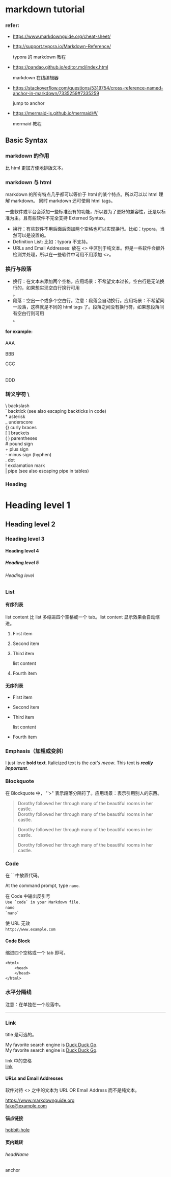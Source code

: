 # markdown tutorial

### refer:

- <https://www.markdownguide.org/cheat-sheet/>
- <http://support.typora.io/Markdown-Reference/>

	typora 的 markdown 教程

- <https://pandao.github.io/editor.md/index.html>

	markdown 在线编辑器
	
- <https://stackoverflow.com/questions/5319754/cross-reference-named-anchor-in-markdown/7335259#7335259>

	jump to anchor
	
- <https://mermaid-js.github.io/mermaid/#/>

	mermaid 教程

## Basic Syntax

### markdown 的作用

比 html 更加方便地排版文本。

### markdown 与 html

markdown 的所有特点几乎都可以等价于 html 的某个特点。所以可以以 html 理解 markdown。 同时 markdown 还可使用 html tags。

一些软件或平台会添加一些标准没有的功能，所以要为了更好的兼容性，还是以标准为主。且有些软件不完全支持 Externed Syntax。

- 换行：有些软件不用后面后面加两个空格也可以实现换行。比如：typora，当然可以是设置的。
- Definition List: 比如：typora 不支持。
- URLs and Email Addresses: 放在 \<\> 中区别于纯文本。但是一些软件会额外检测并处理，所以在一些软件中可用不用添加 \<\>。

### 换行与段落

- 换行：在文本未添加两个空格。应用场景：不希望文本过长。空白行是无法换行的，如果想实现空白行换行可用 <br />。
- 段落：空出一个或多个空白行。注意：段落会自动换行。应用场景：不希望同一段落，这样就是不同的 html tags 了。段落之间没有换行符，如果想段落间有空白行则可用 <br />。

#### for example: 

AAA  
<br />
BBB

CCC  
<br /><br />
DDD

### 转义字符 \\

\\	backslash  
\`	backtick (see also escaping backticks in code)  
\*	asterisk  
\_	underscore  
\{\}	curly braces  
\[ \]	brackets  
\( \)	parentheses   
\#	pound sign  
\+	plus sign  
\-	minus sign (hyphen)  
\.	dot   
\!	exclamation mark  
\|	pipe (see also escaping pipe in tables)

### Heading

# Heading level 1

## Heading level 2

### Heading level 3

#### Heading level 4

##### Heading level 5

###### Heading level

### List

#### 有序列表

list content 比 list 多缩进四个空格或一个 tab。list content 显示效果会自动缩进。

1. First item

1. Second item

1. Third item

    list content

1. Fourth item

#### 无序列表

- First item
- Second item
- Third item
  
    list content
    
- Fourth item

### Emphasis（加粗或变斜）

I just love **bold text**.
Italicized text is the *cat's meow*.
This text is ***really important***.

### Blockquote

在 Blockquote 中， ''>" 表示段落分隔符了。应用场景：表示引用别人的东西。

> Dorothy followed her through many of the beautiful rooms in her castle.  
> Dorothy followed her through many of the beautiful rooms in her castle.

> Dorothy followed her through many of the beautiful rooms in her castle.
> 
>
> Dorothy followed her through many of the beautiful rooms in her castle.

### Code

在 \`\` 中放置代码。

At the command prompt, type `nano`.  

在 Code 中输出反引号  
``Use `code` in your Markdown file.``  
```nano```  
`` `nano` ``

使 URL 无效  
`http://www.example.com`

#### Code Block

缩进四个空格或一个 tab 即可。

    <html>
        <head>
        </head>
    </html>

### 水平分隔线

注意：在单独在一个段落中。

---

### Link

title 是可选的。

My favorite search engine is [Duck Duck Go](https://duckduckgo.com).  
My favorite search engine is [Duck Duck Go](https://duckduckgo.com "title").

link 中的空格  
[link](https://www.example.com/my%20great%20page)  

#### URLs and Email Addresses

软件对待 \<\> 之中的文本为 URL OR Email Address 而不是纯文本。

<https://www.markdownguide.org>  
<fake@example.com>

#### 锚点链接

[hobbit-hole][1]  

[1]: https://en.wikipedia.org/wiki/Hobbit#Lifestyle
[1]: https://en.wikipedia.org/wiki/Hobbit#Lifestyle "Hobbit lifestyles"
[1]: https://en.wikipedia.org/wiki/Hobbit#Lifestyle "Hobbit lifestyles"
[1]: https://en.wikipedia.org/wiki/Hobbit#Lifestyle "Hobbit lifestyles"
[1]: <https://en.wikipedia.org/wiki/Hobbit#Lifestyle> "Hobbit lifestyles"
[1]: <https://en.wikipedia.org/wiki/Hobbit#Lifestyle> "Hobbit lifestyles"
[1]: <https://en.wikipedia.org/wiki/Hobbit#Lifestyle> "Hobbit lifestyles"


#### 页内跳转

###### headName

<a name="anchorName">anchor</a>  

<br /><br /><br /><br /><br />
<br /><br /><br /><br /><br />
<br /><br /><br /><br /><br />
<br /><br /><br /><br /><br />
<br /><br /><br /><br /><br />
<br /><br /><br /><br /><br />
<br /><br /><br /><br /><br />
<br /><br /><br /><br /><br />

[jump to head](#headName)

[jump to anchor](#anchorName)

### 插入图片

title 是可选的。

![alt text](./tux.png "title")

![](https://img.shields.io/github/stars/pandao/editor.md.svg)

## Extended Syntax

### 表格

| Syntax | Description |
| ----------- | ----------- |
| Header | Title |
| Paragraph | Text |

表格宽度可调，但是 typora 显示结果没有达到预期效果。  
| Syntax    | Description |
| ---- | -------------------------- |
| Header    | Title       |
| Paragraph | Text        |

| Syntax      | Description | Test Text     |
| :---        |    :----:   |          ---: |
| Header      | Title       | Here's this   |
| Paragraph   | Text        | And more      |

| Function name | Description                    |
| ------------- | ------------------------------ |
| `help()`      | Display the help window.       |
| `destroy()`   | **Destroy your computer!**     |

### Fenced Code Blocks

如果使用缩进四个空格或一个 tab 的方式不方便则可使用此方法。

```
{
  "firstName": "John",
  "lastName": "Smith",
  "age": 25
}
```

#### Syntax Highlighting

支持多种语言。

```json
{
  "firstName": "John",
  "lastName": "Smith",
  "age": 25
}
```

### 脚注

Here's a simple footnote,[^1] and here's a longer one.[^bignote]

[^1]: This is the first footnote. 
[^bignote]: Here's one with multiple paragraphs and code.
    Indent paragraphs to include them in the footnote.
    `{ my code }`
    Add as many paragraphs as you like.

### 标题 ID

可为标题添加 ID。可用于 CSS 渲染。

### My Great Heading {#custom-id}

### Definition Lists

First Term
: This is the definition of the first term.

Second Term
: This is one definition of the second term.
: This is another definition of the second term.


### Strikethrough

~~The world is flat.~~ We now know that the world is round.

### Task Lists

- [x] Write the press release
- [ ] Update the website
- [ ] Contact the media

### Emoji

Gone camping! :tent: Be back soon.  
That is so funny! :joy:

## 多个 Elments 结合使用

### List 的结合

#### 有序列表的嵌套

1. First item
1. Second item
1. Third item
    1. Indented item
    	1. Indented item
    	1. Indented item
    1. Indented item
1. Fourth item

#### 无序列表嵌套

- First item
- Second item
- Third item
    - Indented item
        - Indented item
            - Indented item
    - Indented item
- Fourth item

#### 有序列表与无序列表的嵌套

1. First item
1. Second item
1. Third item
    - Indented item
    - Indented item
1. Fourth item

#### list 下的添加 Elements，Blockquotes，Code Blocks，Images

注意：Code Blocks 要多缩进四个空格或两个 tab 才能成为列表的内容。

- This is the first list item.
    - Indented item
		
    	list content
    	
		>list content

    		code block as list content
    	
    	![Tux, the Linux mascot](./tux.png)
    
- Here's the second list item.
- And here's the third list item.

not list content


### Blockquote 的结合

> Dorothy followed her through many of the beautiful rooms in her castle.
>
>> The Witch bade her clean the pots and kettles and sweep the floor and keep the fire fed with wood.

#### Blockquote 下使用标题，List,  粗体，斜休

> #### The quarterly results look great!
>
> - Revenue was off the chart.
> - Profits were higher than ever.
>
>  *Everything* is going according to **plan**.

### Emphasis（加粗或变斜）的结合

I love supporting the **[EFF](https://eff.org)**.
This is the *[Markdown Guide](https://www.markdownguide.org)*.
See the section on [`code`](#code).

### 图片的结合

[![An old rock in the desert](./tux.png "Shiprock, New Mexico by Beau Rogers")](https://www.baidu.com)

### markdown 中使用 html tags

This **word** is bold. This <em>word</em> is italic.

<h1 align="center">Head 1</h1>

### 数学公式

markdown 支持完整 LaTex 数学公式语法

$$
\mathbf{V}_1 \times \mathbf{V}_2 =  \begin{vmatrix}
\mathbf{i} & \mathbf{j} & \mathbf{k} \\
\frac{\partial X}{\partial u} &  \frac{\partial Y}{\partial u} & 0 \\
\frac{\partial X}{\partial v} &  \frac{\partial Y}{\partial v} & 0 \\
\end{vmatrix}
$$

### 绘图

#### mermaid (支持很多图，不能一一列举)

##### mermaid graph

```mermaid
%% mermaid 的 graph
%% 图的方向是水平的。graph TD 则是垂直的。
graph LR

    %% 用个框围起来
    subgraph SGA
        A[Square shape]
        B(Rounded square shape)
        C((Circle shape))
        %% 还有很多形状

        A --- B --> |Two line<br />edge comment| C
        B -.- A
        C ==> B
        %% 还有很多种线
    end

    D{Diamond}
    od>Odd shape]
    db[(Database)]

    %% 填充与边框
    classDef green fill:#9f6,stroke:#333,stroke-width:2px;
    classDef orange fill:#f96,stroke:#333,stroke-width:4px;
    class A,B green
    class C orange
```

```mermaid
%% 用 mermaid 的 graph 画思维导图
graph LR

    A(主题A)
        AA(主题AA)
            AAA(主题AAA)
            AAB(主题AAB) 
                AABDesc(主题AAB描述)
        AB(主题AB)
            ABA(主题ABA)
            ABB(主题ABB)

    A --- AA
    A --- AB
    AA --- AAA
    AA --- AAB -.- AABDesc
    AB --- ABA
    AB --- ABB

```

```mermaid
%% 用 mermaid 的 graph 画流程图
graph TD
    A(用户登陆)
    B[登陆操作]
    C{登陆成功 Yes or No?}
    D[进入后台]

    A --> B --> C
    C -->|yes| D
    C -->|no| A
```

##### mermaid sequenceDiagram

```mermaid
%% mermaid 的时序图
sequenceDiagram
    Alice ->> Bob: Hello Bob, how are you?
    Bob-->>John: How about you John?
    Bob--x Alice: I am good thanks!
    Bob-x John: I am good thanks!
    Note right of John: Bob thinks a long<br/>long time, so long<br/>that the text does<br/>not fit on a row.

    Bob-->Alice: Checking with John...
    Alice->John: Yes... John, how are you?
```

```mermaid
sequenceDiagram
    loop Daily query
        Alice->>Bob: Hello Bob, how are you?
        alt is sick
            Bob->>Alice: Not so good :(
        else is well
            Bob->>Alice: Feeling fresh like a daisy
        end

        opt Extra response
            Bob->>Alice: Thanks for asking
        end
    end
```

```mermaid
sequenceDiagram
    participant Alice
    participant Bob
    Alice->>John: Hello John, how are you?
    loop Healthcheck
        John->>John: Fight against hypochondria
    end
    Note right of John: Rational thoughts<br/>prevail...
    John-->>Alice: Great!
    John->>Bob: How about you?
    Bob-->>John: Jolly good!
```

##### mermaid classDiagram

```mermaid
classDiagram
	%% 返回值是可选的
    class BankAccount
    BankAccount : +String owner
    BankAccount : +Bigdecimal balance
    BankAccount : +deposit(amount) bool
    BankAccount : +withdrawl(amount) int
```

```mermaid
classDiagram
	%% 定义类的另外一种方法
    class BankAccount{
        +String owner
        +BigDecimal balance
        +deposit(amount) bool
        +withdrawl(amount)
    }
```

```mermaid
classDiagram
class Square~Shape~
Square : id int
Square : position List~int~
Square : setPoints(List~int~ points)
Square : getPoints() List~int~
Square : -List~string~ messages
Square : +setMessages(List~string~ messages)
Square : +getMessages() List~string~
```

```mermaid
classDiagram
    classA <|-- classB
    classC *-- classD
    classE o-- classF
    classG <-- classH
    classI -- classJ
    classK <.. classL
    classM <|.. classN
    classO .. classP
```
```mermaid
classDiagram
    classA --|> classB : Inheritance
    classC --* classD : Composition
    classE --o classF : Aggregation
    classG --> classH : Association
    classI -- classJ : Link(Solid)
    classK ..> classL : Dependency
    classM ..|> classN : Realization
    classO .. classP : Link(Dashed)
```

##### mermaid stateDiagram
```mermaid
stateDiagram-v2
    [*] --> First: A transition

    state First {
        [*] --> Second

        state Second {
            [*] --> second
            second --> Third

            state Third {
                [*] --> third
                third --> [*]
            }
        }
    }
```

```mermaid
stateDiagram-v2
    state fork_state <<fork>>
      [*] --> fork_state
      fork_state --> State2
      fork_state --> State3

      state join_state <<join>>
      State2 --> join_state
      State3 --> join_state
      join_state --> State4
      State4 --> [*]
```

```mermaid
stateDiagram-v2
    State1: The state with a note
    note right of State1
        Important information! You can write
        notes.
    end note
    State1 --> State2
    note left of State2 : This is the note to the left.
```

```mermaid
stateDiagram-v2
    [*] --> Active

    state Active {
        [*] --> NumLockOff
        NumLockOff --> NumLockOn : EvNumLockPressed
        NumLockOn --> NumLockOff : EvNumLockPressed
        --
        [*] --> CapsLockOff
        CapsLockOff --> CapsLockOn : EvCapsLockPressed
        CapsLockOn --> CapsLockOff : EvCapsLockPressed
        --
        [*] --> ScrollLockOff
        ScrollLockOff --> ScrollLockOn : EvCapsLockPressed
        ScrollLockOn --> ScrollLockOff : EvCapsLockPressed
    }
```

##### mermaid pie

```mermaid
%% mermaid 的饼图
pie title What Voldemort doesn't have?
    "FRIENDS" : 2
    "FAMILY" : 3
    "NOSE" : 45
```

##### mermaid gantt

```mermaid
%% mermaind 的甘特图
gantt
    title A Gantt Diagram
    dateFormat  YYYY-MM-DD
    section Section
    A task           :a1, 2014-01-01, 30d
    Another task     :after a1  , 20d
    section Another
    Task in sec      :2014-01-12  , 12d
    another task      : 24d
```

#### 绘制流程图 Flowchart

```flow
st=>start: 用户登陆
op=>operation: 登陆操作
cond=>condition: 登陆成功 Yes or No?
e=>end: 进入后台

st->op->cond
cond(yes)->e
cond(no)->op
```

#### 绘制序列图 Sequence Diagram

```sequence
    Alice ->> Bob: Hello Bob, how are you?
    Bob-->>John: How about you John?
    Bob--x Alice: I am good thanks!
    Bob-x John: I am good thanks!
    Note right of John: Bob thinks a long<br/>long time, so long<br/>that the text does<br/>not fit on a row.

    Bob-->Alice: Checking with John...
    Alice->John: Yes... John, how are you?
```

## 实践 （个人风格）

以三级标题为主，因为大小比较合适。

如果小标题是列举的，则用 list 代替否则用小标题。如果是不可列举的且是要缩进的则用 >。

标题的说明内容用 <p></p>，不必用 quoteblock。

"综上所述"的内容，放在分隔线下。内容不接上文也用分隔线隔开。

解释/补充的内容的用斜体。quoteblock 内解释/补充的内容不用斜体了，如果多行则排版麻烦。加粗同理。
